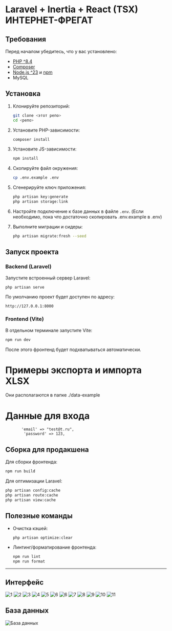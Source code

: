 
# Laravel + Inertia + React (TSX) ИНТЕРНЕТ-ФРЕГАТ

## Требования
Перед началом убедитесь, что у вас установлено:
- [PHP ^8.4](https://www.php.net/)
- [Composer](https://getcomposer.org/)
- [Node.js ^23](https://nodejs.org/) и [npm](https://www.npmjs.com/)
- MySQL

## Установка
1. Клонируйте репозиторий:
   ```bash
   git clone <этот репо>
   cd <репо>

2. Установите PHP-зависимости:

   ```bash
   composer install
   ```

3. Установите JS-зависимости:

   ```bash
   npm install
   ```

4. Скопируйте файл окружения:

   ```bash
   cp .env.example .env
   ```

5. Сгенерируйте ключ приложения:

   ```bash
   php artisan key:generate
   php artisan storage:link
   ```

6. Настройте подключение к базе данных в файле `.env`. (Если необходимо, пока что достаточно скопировать .env.example в .env)

7. Выполните миграции и сидеры:

   ```bash
   php artisan migrate:fresh --seed
   ```

## Запуск проекта

### Backend (Laravel)

Запустите встроенный сервер Laravel:

```bash
php artisan serve
```

По умолчанию проект будет доступен по адресу:

```
http://127.0.0.1:8000
```

### Frontend (Vite)

В отдельном терминале запустите Vite:

```bash
npm run dev
```

После этого фронтенд будет подхватываться автоматически.

# Примеры экспорта и импорта XLSX
Они располагаются в папке ./data-example

# Данные для входа
           'email' => "test@t.ru",
            'password' => 123,

## Сборка для продакшена

Для сборки фронтенда:

```bash
npm run build
```

Для оптимизации Laravel:

```bash
php artisan config:cache
php artisan route:cache
php artisan view:cache
```

## Полезные команды

* Очистка кэшей:

  ```bash
  php artisan optimize:clear
  ```
* Линтинг/форматирование фронтенда:

  ```bash
  npm run lint
  npm run format
  ```

---
## Интерфейс
![1](https://i.imgur.com/CRPT2VM.png)
![2](https://i.imgur.com/6Mb4AP3.png)
![3](https://i.imgur.com/WYxTdf2.png)
![4](https://i.imgur.com/NR9vZ0z.png)
![5](https://i.imgur.com/D0EwaZV.png)
![6](https://i.imgur.com/zr5Gksn.png)
![6](https://i.imgur.com/CzDicgu.png)
![7](https://i.imgur.com/fUCF3p6.png)
![8](https://i.imgur.com/EN5e74W.png)
![9](https://i.imgur.com/SdisifJ.png)
![10](https://i.imgur.com/Npohrdm.png)
![11](https://i.imgur.com/56NZXEn.png)




## База данных
![База данных](https://i.imgur.com/E2L7a8C.png)
